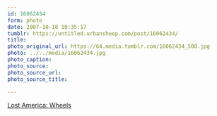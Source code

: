 ```yaml
---
id: 16062434
form: photo
date: 2007-10-18 10:35:17
tumblr: https://untitled.urbansheep.com/post/16062434/
title:
photo_original_url: https://64.media.tumblr.com/16062434_500.jpg
photo: ../../media/16062434.jpg
photo_caption:
photo_source:
photo_source_url:
photo_source_title:

---
```


<p><a href="http://www.lostamerica.com/">Lost America: Wheels</a></p>
